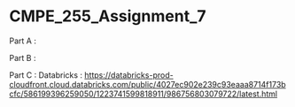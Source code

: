 # CMPE_255_Assignment_7

Part A : 


Part B :


Part C : 
Databricks : https://databricks-prod-cloudfront.cloud.databricks.com/public/4027ec902e239c93eaaa8714f173bcfc/586199396259050/1223741599818911/986756803079722/latest.html

